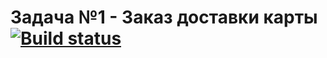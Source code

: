 # Задача №1 - Заказ доставки карты [![Build status](https://ci.appveyor.com/api/projects/status/4ckqile79m6dphiu?svg=true)](https://ci.appveyor.com/project/AlekseyAlekseev/qa-carddeliveryorder)